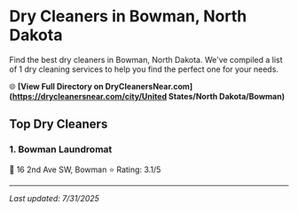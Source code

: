 # Dry Cleaners in Bowman, North Dakota

Find the best dry cleaners in Bowman, North Dakota. We've compiled a list of 1 dry cleaning services to help you find the perfect one for your needs.

🌐 **[View Full Directory on DryCleanersNear.com](https://drycleanersnear.com/city/United States/North Dakota/Bowman)**

## Top Dry Cleaners

### 1. Bowman Laundromat
📍 16 2nd Ave SW, Bowman
⭐ Rating: 3.1/5


---

*Last updated: 7/31/2025*
